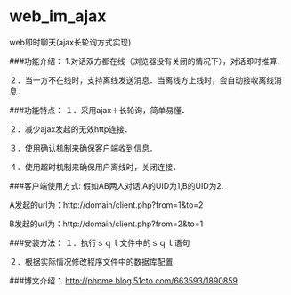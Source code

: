 # web_im_ajax
web即时聊天(ajax长轮询方式实现)

###功能介绍：
1.对话双方都在线（浏览器没有关闭的情况下），对话即时推算．

２．当一方不在线时，支持离线发送消息．当离线方上线时，会自动接收离线消息．

###功能特点：
１．采用ajax＋长轮询，简单易懂．

２．减少ajax发起的无效http连接．

３．使用确认机制来确保客户端收到信息．

４．使用超时机制来确保用户离线时，关闭连接．



###客户端使用方式:
假如AB两人对话,A的UID为1,B的UID为2.

A发起的url为：http://domain/client.php?from=1&to=2

B发起的url为：http://domain/client.php?from=2&to=1



###安装方法：
１．执行ｓｑｌ文件中的ｓｑｌ语句

２．根据实际情况修改程序文件中的数据库配置



###博文介绍：
http://phpme.blog.51cto.com/663593/1890859
